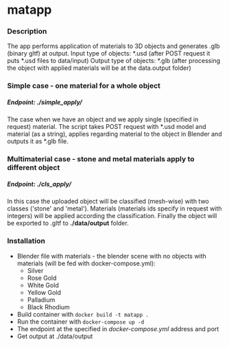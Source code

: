 # matapp

### Description
The app performs application of materials to 3D objects and generates .glb (binary gltf) at output.
Input type of objects: *.usd (after POST request it puts *.usd files to data/input)
Output type of objects: *.glb (after processing the object with applied materials will be at the data.output folder)

### Simple case - one material for a whole object
##### Endpoint: ./simple_apply/
The case when we have an object and we apply single (specified in request) material.
The script takes POST request with *.usd model and material (as a string), applies regarding material to the object in Blender and outputs it as *.glb file. 

### Multimaterial case - stone and metal materials apply to different object
##### Endpoint: ./cls_apply/
In this case the uploaded object will be classified (mesh-wise) with two classes ('stone' and 'metal'). Materials (materials ids specify in request with integers) will be applied according the classification.
Finally the object will be exported to .gltf to **./data/output** folder.

### Installation
* Blender file with materials - the blender scene with no objects with materials (will be fed with docker-compose.yml):
  * Silver
  * Rose Gold
  * White Gold
  * Yellow Gold
  * Palladium
  * Black Rhodium
* Build container with ```docker build -t matapp .```
* Run the container with ```docker-compose up -d```
* The endpoint at the specified in *docker-compose.yml* address and port
* Get output at ./data/output